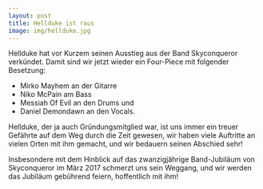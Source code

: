 ```yaml
---
layout: post
title: Hellduke ist raus
image: img/hellduke.jpg
---
```


Hellduke hat vor Kurzem seinen Ausstieg aus der Band Skyconqueror
verk&uuml;ndet. Damit sind wir jetzt wieder ein Four-Piece mit folgender
Besetzung:

* Mirko Mayhem an der Gitarre
* Niko McPain am Bass
* Messiah Of Evil an den Drums und
* Daniel Demondawn an den Vocals.

Hellduke, der ja auch Gr&uuml;ndungsmitglied war, ist uns immer ein treuer
Gef&auml;hrte auf dem Weg durch die Zeit gewesen, wir haben viele Auftritte
an vielen Orten mit ihm gemacht, und wir bedauern seinen Abschied sehr!

Insbesondere mit dem Hinblick auf das zwanzigj&auml;hrige Band-Jubil&auml;um von
Skyconqueror im M&auml;rz 2017 schmerzt uns sein Weggang, und wir werden das
Jubil&auml;um geb&uuml;hrend feiern, hoffentlich mit ihm!
